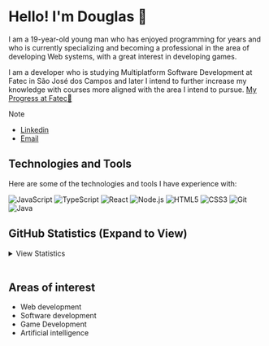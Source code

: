 # Hello! I'm Douglas 👋

I am a 19-year-old young man who has enjoyed programming for years and who is currently specializing and becoming a professional in the area of ​​developing Web systems, with a great interest in developing games.

I am a developer who is studying Multiplatform Software Development at Fatec in São José dos Campos and later I intend to further increase my knowledge with courses more aligned with the area I intend to pursue. [My Progress at Fatec🔗](https://github.com/DouglasMedeiros1/My_Projects_At_Fatec)

> [!Note]
> - [Linkedin](https://www.linkedin.com/in/douglas-ferrini-medeiros-02b735270/)
> - [Email](mailto:douglas.medeiros_1@outlook.com)

## Technologies and Tools
Here are some of the technologies and tools I have experience with:

![JavaScript](https://img.shields.io/badge/-JavaScript-F7DF1E?style=flat&logo=javascript&color=00695c&logoColor=white)
![TypeScript](https://img.shields.io/badge/-TypeScript-007ACC?style=flat&logo=typescript&color=00695c&logoColor=white)
![React](https://img.shields.io/badge/-React-61DAFB?style=flat&logo=react&color=00695c&logoColor=white)
![Node.js](https://img.shields.io/badge/-Node.js-339933?style=flat&logo=node.js&color=00695c&logoColor=white)
![HTML5](https://img.shields.io/badge/-HTML5-E34F26?style=flat&logo=html5&color=00695c&logoColor=white)
![CSS3](https://img.shields.io/badge/-CSS3-1572B6?style=flat&logo=css3&color=00695c&logoColor=white)
![Git](https://img.shields.io/badge/-Git-F05032?style=flat&logo=git&color=00695c&logoColor=white)
![Java](https://img.shields.io/badge/-Java-007396?style=flat&logo=java&color=00695c&logoColor=white)

## GitHub Statistics (Expand to View)
<details>
<summary>View Statistics</summary>
  
  ![Estatísticas do GitHub de Seu Nome](https://github-readme-stats.vercel.app/api?username=DouglasMedeiros1&show_icons=true&hide=contribs,prs&cache_seconds=86400&theme=vue-dark&card_width=445)
  <br>
  [![GitHub Streak](https://streak-stats.demolab.com/?user=DouglasMedeiros1&theme=vue-dark&card_width=445)](https://git.io/streak-stats)
  <br>
  ![Linguagens mais usadas](https://github-readme-stats.vercel.app/api/top-langs/?username=DouglasMedeiros1&show_icons=true&hide=contribs,prs&cache_seconds=86400&theme=vue-dark&card_width=445)

</details>
<br>

## Areas of interest
- Web development
- Software development
- Game Development
- Artificial intelligence

